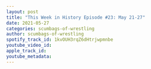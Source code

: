 ```yaml
---
layout: post
title: "This Week in History Episode #23: May 21-27"
date: 2021-05-27
categories: scumbags-of-wrestling
author: scumbags-of-wrestling
spotify_track_id: 1kvOUH3rqZ6dHtrjwpmnbe
youtube_video_id: 
apple_track_id: 
youtube_metadata: 
---
```

